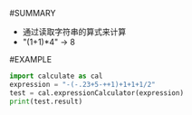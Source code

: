 #SUMMARY
- 通过读取字符串的算式来计算
- "(1+1)*4" -> 8

#EXAMPLE
```python
import calculate as cal
expression = "-(-.23+5-++1)+1+1+1/2"
test = cal.expressionCalculator(expression)
print(test.result)
```
